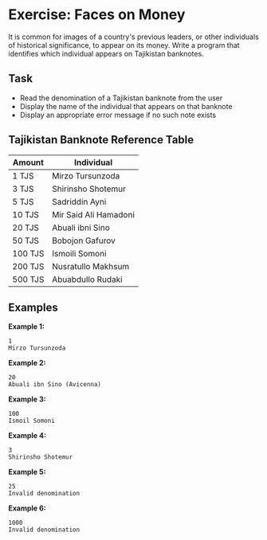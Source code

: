 # Exercise: Faces on Money

It is common for images of a country's previous leaders, or other individuals of historical significance, to appear on its money. Write a program that identifies which individual appears on Tajikistan banknotes.

## Task
- Read the denomination of a Tajikistan banknote from the user
- Display the name of the individual that appears on that banknote
- Display an appropriate error message if no such note exists

## Tajikistan Banknote Reference Table
| Amount  | Individual            |
|---------|-----------------------|
| 1   TJS | Mirzo Tursunzoda      |
| 3   TJS | Shirinsho Shotemur    |
| 5   TJS | Sadriddin Ayni        |
| 10  TJS | Mir Said Ali Hamadoni |
| 20  TJS | Abuali ibni Sino      |
| 50  TJS | Bobojon Gafurov       |
| 100 TJS | Ismoili Somoni        |
| 200 TJS | Nusratullo Makhsum    |
| 500 TJS | Abuabdullo Rudaki     |

## Examples
**Example 1:**
```
1
Mirzo Tursunzoda
```

**Example 2:**
```
20
Abuali ibn Sino (Avicenna)
```

**Example 3:**
```
100
Ismoil Somoni
```

**Example 4:**
```
3
Shirinsho Shotemur
```

**Example 5:**
```
25
Invalid denomination
```

**Example 6:**
```
1000
Invalid denomination
```

